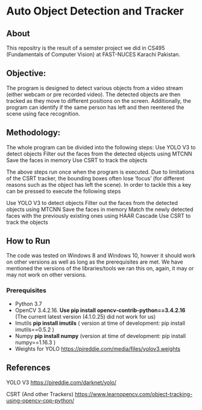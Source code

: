# Auto Object Detection and Tracker

## About
This repositry is the result of a semster project we did in CS495 (Fundamentals of Computer Vision) at FAST-NUCES Karachi Pakistan. 

## Objective:
The program is designed to detect various objects from a video stream (either webcam or pre recorded video). The detected objects are then tracked as they move to different positions on the screen. Additionally, the program can identify if the same person has left and then reentered the scene using face recognition.

## Methodology:
The whole program can be divided into the following steps:
Use YOLO V3 to detect objects
Filter out the faces from the detected objects using MTCNN
Save the faces in memory
Use CSRT to track the objects

The above steps run once when the program is executed. Due to limitations of the CSRT tracker, the bounding boxes often lose ‘focus’ (for different reasons such as the object has left the scene). In order to tackle this a key can be pressed to execute the following steps

Use YOLO V3 to detect objects
Filter out the faces from the detected objects using MTCNN
Save the faces in memory
Match the newly detected faces with the previously existing ones using HAAR Cascade
Use CSRT to track the objects

## How to Run
The code was tested on Windows 8 and Windows 10, howver it should work on other versions as well as long as the prerequisites are met. We have mentioned the versions of the libraries/tools we ran this on, again, it may or may not work on other versions.

### Prerequisites
* Python 3.7
* OpenCV 3.4.2.16. **Use pip install opencv-contrib-python==3.4.2.16** (The current latest version (4.1.0.25) did not work for us)  
* Imutils **pip install imutils** ( version at time of development: pip install imutils==0.5.2 )
* Numpy **pip install numpy** (version at time of development: pip install numpy==1.16.3 )
* Weights for YOLO https://pjreddie.com/media/files/yolov3.weights

## References

YOLO V3
https://pjreddie.com/darknet/yolo/

CSRT (And other Trackers) 
https://www.learnopencv.com/object-tracking-using-opencv-cpp-python/









